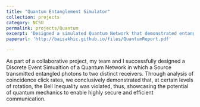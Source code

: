 ```yaml
---
title: "Quantum Entanglement Simulator"
collection: projects
category: NCSU
permalink: projects/Quantum
excerpt: 'Designed a simulated Quantum Network that demonstrated entanglement of photons with 90% fidelity for non-mixed pairs'
paperurl: 'http://baisakhic.github.io/files/QuantumReport.pdf'

---
```


As part of a collaborative project, my team and I successfully designed a Discrete Event Simualtion of a Quantum Network in which a Source transmitted entangled photons to two distinct receivers. Through analysis of coincidence click rates, we conclusively demonstrated that, at certain levels of rotation, the Bell Inequality was violated, thus, showcasing the potential of quantum mechanics to enable highly secure and efficient communication.
